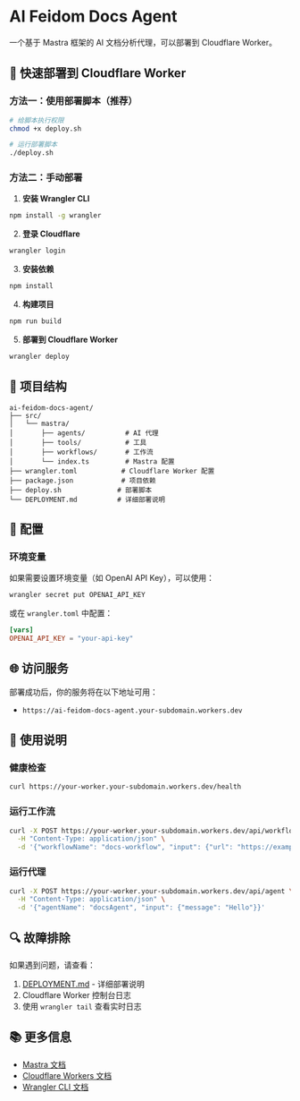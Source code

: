 # AI Feidom Docs Agent

一个基于 Mastra 框架的 AI 文档分析代理，可以部署到 Cloudflare Worker。

## 🚀 快速部署到 Cloudflare Worker

### 方法一：使用部署脚本（推荐）

```bash
# 给脚本执行权限
chmod +x deploy.sh

# 运行部署脚本
./deploy.sh
```

### 方法二：手动部署

1. **安装 Wrangler CLI**
```bash
npm install -g wrangler
```

2. **登录 Cloudflare**
```bash
wrangler login
```

3. **安装依赖**
```bash
npm install
```

4. **构建项目**
```bash
npm run build
```

5. **部署到 Cloudflare Worker**
```bash
wrangler deploy
```

## 📁 项目结构

```
ai-feidom-docs-agent/
├── src/
│   └── mastra/
│       ├── agents/          # AI 代理
│       ├── tools/           # 工具
│       ├── workflows/       # 工作流
│       └── index.ts         # Mastra 配置
├── wrangler.toml           # Cloudflare Worker 配置
├── package.json            # 项目依赖
├── deploy.sh              # 部署脚本
└── DEPLOYMENT.md          # 详细部署说明
```

## 🔧 配置

### 环境变量

如果需要设置环境变量（如 OpenAI API Key），可以使用：

```bash
wrangler secret put OPENAI_API_KEY
```

或在 `wrangler.toml` 中配置：

```toml
[vars]
OPENAI_API_KEY = "your-api-key"
```

## 🌐 访问服务

部署成功后，你的服务将在以下地址可用：
- `https://ai-feidom-docs-agent.your-subdomain.workers.dev`

## 📝 使用说明

### 健康检查
```bash
curl https://your-worker.your-subdomain.workers.dev/health
```

### 运行工作流
```bash
curl -X POST https://your-worker.your-subdomain.workers.dev/api/workflow \
  -H "Content-Type: application/json" \
  -d '{"workflowName": "docs-workflow", "input": {"url": "https://example.com"}}'
```

### 运行代理
```bash
curl -X POST https://your-worker.your-subdomain.workers.dev/api/agent \
  -H "Content-Type: application/json" \
  -d '{"agentName": "docsAgent", "input": {"message": "Hello"}}'
```

## 🔍 故障排除

如果遇到问题，请查看：
1. [DEPLOYMENT.md](./DEPLOYMENT.md) - 详细部署说明
2. Cloudflare Worker 控制台日志
3. 使用 `wrangler tail` 查看实时日志

## 📚 更多信息

- [Mastra 文档](https://mastra.ai/)
- [Cloudflare Workers 文档](https://developers.cloudflare.com/workers/)
- [Wrangler CLI 文档](https://developers.cloudflare.com/workers/wrangler/) 